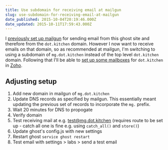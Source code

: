 ```yaml
---
title: Use subdomain for receiving email at mailgun
slug: use-subdomain-for-receiving-email-at-mailgun
date_published: 2015-10-04T20:19:46.000Z
date_updated: 2015-10-11T17:59:43.000Z
---
```


I [previously set up mailgun](/ghost-and-digitalocean/) for sending email from this ghost site and therefore from the `dot.kitchen` domain. However I now want to receive emails on that domain, so as recommended at mailgun, I'm switching to using a subdomain  of `mg.dot.kitchen` instead of the top level `dot.kitchen` domain. Following that I'll be able to [set up some mailboxes](/using-zoho-mail-to-host-dot-kitchen-email) for `dot.kitchen` in [Zoho](https://www.zoho.com/mail/).

## Adjusting setup

1. Add new domain in mailgun of `mg.dot.kitchen`
2. Update DNS records as specified by mailgun. This essentially meant updating the previous set of records to incorporate the `mg.` prefix.
3. Wait 20 minutes for DNS to propogate
4. Verify domain
5. Test receiving mail at e.g. test@mg.dot.kitchen (requires route to be set up - catch all one is fine e.g. using `catch_all()` and `store()`)
6. Update ghost's config.js with new settings
7. Restart ghost `service ghost restart`
8. Test email with settings > labs > send a test email
